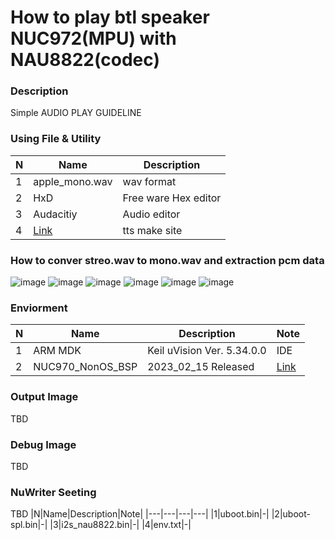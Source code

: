 # How to play btl speaker NUC972(MPU) with NAU8822(codec)

### Description
Simple AUDIO PLAY GUIDELINE

### Using File & Utility
|N|Name|Description|
|---|---|---|
|1|apple_mono.wav|wav format|
|2|HxD|Free ware Hex editor|
|3|Audacitiy|Audio editor|
|4|[Link](https://www.texttospeechfree.com/)|tts make site|

### How to conver streo.wav to mono.wav and extraction pcm data 
![image](https://github.com/keikkang/NUC972_NAU8825_BTL_OUTPUT/assets/108905975/f491cde6-13f2-4a6a-b6f9-226863a01f11)
![image](https://github.com/keikkang/NUC972_NAU8825_BTL_OUTPUT/assets/108905975/6ceeaf7d-b50c-466d-870f-7fc9cac5bfd6)
![image](https://github.com/keikkang/NUC972_NAU8825_BTL_OUTPUT/assets/108905975/295ee85f-cdbe-49b1-9654-5e074a3d7734)
![image](https://github.com/keikkang/NUC972_NAU8825_BTL_OUTPUT/assets/108905975/b84833b0-0566-48af-9b79-4c439c00710a)
![image](https://github.com/keikkang/NUC972_NAU8825_BTL_OUTPUT/assets/108905975/1cee19bf-d9de-48ff-b4f2-64333163b285)
![image](https://github.com/keikkang/NUC972_NAU8825_BTL_OUTPUT/assets/108905975/26e0531f-3df9-4271-8fd5-fb9c99c70c0b)

### Enviorment
|N|Name|Description|Note|
|---|---|---|---|
|1|ARM MDK|Keil uVision Ver. 5.34.0.0|IDE|
|2|NUC970_NonOS_BSP|2023_02_15 Released|[Link](https://github.com/OpenNuvoton/NUC970_NonOS_BSP)|

### Output Image
TBD

### Debug Image
TBD

### NuWriter Seeting
TBD
|N|Name|Description|Note|
|---|---|---|---|
|1|uboot.bin|-|
|2|uboot-spl.bin|-|
|3|i2s_nau8822.bin|-|
|4|env.txt|-|
